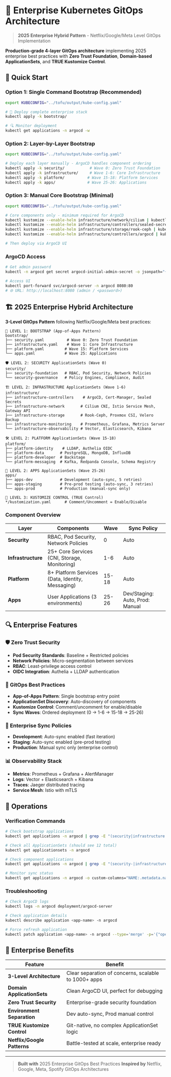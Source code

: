 # 🚀 Enterprise Kubernetes GitOps Architecture

> **2025 Enterprise Hybrid Pattern** - Netflix/Google/Meta Level GitOps Implementation

**Production-grade 4-layer GitOps architecture** implementing 2025 enterprise best practices with **Zero Trust Foundation**, **Domain-based ApplicationSets**, and **TRUE Kustomize Control**.

## 🎯 Quick Start

### Option 1: Single Command Bootstrap (Recommended)

```bash
export KUBECONFIG="../tofu/output/kube-config.yaml"

# 🚀 Deploy complete enterprise stack
kubectl apply -k bootstrap/

# 🔍 Monitor deployment
kubectl get applications -n argocd -w
```

### Option 2: Layer-by-Layer Bootstrap

```bash
export KUBECONFIG="../tofu/output/kube-config.yaml"

# Deploy each layer manually - ArgoCD handles component ordering
kubectl apply -k security/           # Wave 0: Zero Trust Foundation
kubectl apply -k infrastructure/     # Wave 1-6: Core Infrastructure
kubectl apply -k platform/          # Wave 15-18: Platform Services
kubectl apply -k apps/              # Wave 25-26: Applications
```

### Option 3: Manual Core Bootstrap (Minimal)

```bash
export KUBECONFIG="../tofu/output/kube-config.yaml"

# Core components only - minimum required for ArgoCD
kubectl kustomize --enable-helm infrastructure/network/cilium | kubectl apply -f -
kubectl kustomize --enable-helm infrastructure/controllers/sealed-secrets | kubectl apply -f -
kubectl kustomize --enable-helm infrastructure/storage/rook-ceph | kubectl apply -f -
kubectl kustomize --enable-helm infrastructure/controllers/argocd | kubectl apply -f -

# Then deploy via ArgoCD UI
```

### ArgoCD Access

```bash
# Get admin password
kubectl -n argocd get secret argocd-initial-admin-secret -o jsonpath="{.data.password}" | base64 -d

# Access UI
kubectl port-forward svc/argocd-server -n argocd 8080:80
# 🌐 URL: http://localhost:8080 (admin / <password>)
```


## 🏗️ 2025 Enterprise Hybrid Architecture

**3-Level GitOps Pattern** following Netflix/Google/Meta best practices:

```
🚀 LEVEL 1: BOOTSTRAP (App-of-Apps Pattern)
bootstrap/
├── security.yaml          # Wave 0: Zero Trust Foundation
├── infrastructure.yaml    # Wave 1: Core Infrastructure
├── platform.yaml         # Wave 15: Platform Services
└── apps.yaml             # Wave 25: Applications

🛡️ LEVEL 2: SECURITY ApplicationSets (Wave 0)
security/
├── security-foundation   # RBAC, Pod Security, Network Policies
└── security-governance   # Policy Engines, Compliance, Audit

🏗️ LEVEL 2: INFRASTRUCTURE ApplicationSets (Wave 1-6)
infrastructure/
├── infrastructure-controllers    # ArgoCD, Cert-Manager, Sealed Secrets
├── infrastructure-network       # Cilium CNI, Istio Service Mesh, Gateway API
├── infrastructure-storage       # Rook-Ceph, Proxmox CSI, Velero Backup
├── infrastructure-monitoring    # Prometheus, Grafana, Metrics Server
└── infrastructure-observability # Vector, Elasticsearch, Kibana

🛠️ LEVEL 2: PLATFORM ApplicationSets (Wave 15-18)
platform/
├── platform-identity    # LLDAP, Authelia OIDC
├── platform-data       # PostgreSQL, MongoDB, InfluxDB
├── platform-developer  # Backstage
└── platform-messaging  # Kafka, Redpanda Console, Schema Registry

📱 LEVEL 2: APPS ApplicationSets (Wave 25-26)
apps/
├── apps-dev            # Development (auto-sync, 5 retries)
├── apps-staging        # Pre-prod testing (auto-sync, 3 retries)
└── apps-prod           # Production (manual-sync only)

🎯 LEVEL 3: KUSTOMIZE CONTROL (TRUE Control)
*/kustomization.yaml      # Comment/Uncomment = Enable/Disable
```

### Component Overview

| Layer | Components | Wave | Sync Policy |
|-------|------------|------|-------------|
| **Security** | RBAC, Pod Security, Network Policies | 0 | Auto |
| **Infrastructure** | 25+ Core Services (CNI, Storage, Monitoring) | 1-6 | Auto |
| **Platform** | 8+ Platform Services (Data, Identity, Messaging) | 15-18 | Auto |
| **Apps** | User Applications (3 environments) | 25-26 | Dev/Staging: Auto, Prod: Manual |

## 🔍 Enterprise Features

### 🛡️ Zero Trust Security
- **Pod Security Standards**: Baseline + Restricted policies
- **Network Policies**: Micro-segmentation between services
- **RBAC**: Least-privilege access control
- **OIDC Integration**: Authelia + LLDAP authentication

### 🚀 GitOps Best Practices
- **App-of-Apps Pattern**: Single bootstrap entry point
- **ApplicationSet Discovery**: Auto-discovery of components
- **Kustomize Control**: Comment/uncomment for enable/disable
- **Sync Waves**: Ordered deployment (0 → 1-6 → 15-18 → 25-26)

### 🏢 Enterprise Sync Policies
- **Development**: Auto-sync enabled (fast iteration)
- **Staging**: Auto-sync enabled (pre-prod testing)
- **Production**: Manual sync only (enterprise control)

### 📊 Observability Stack
- **Metrics**: Prometheus + Grafana + AlertManager
- **Logs**: Vector + Elasticsearch + Kibana
- **Traces**: Jaeger distributed tracing
- **Service Mesh**: Istio with mTLS

## 🔧 Operations

### Verification Commands
```bash
# Check bootstrap applications
kubectl get applications -n argocd | grep -E "(security|infrastructure|platform|apps)$"

# Check all ApplicationSets (should see 12 total)
kubectl get applicationsets -n argocd

# Check component applications
kubectl get applications -n argocd | grep -E "(security-|infrastructure-|platform-|apps-)"

# Monitor sync status
kubectl get applications -n argocd -o custom-columns="NAME:.metadata.name,SYNC:.status.sync.status,HEALTH:.status.health.status"
```

### Troubleshooting
```bash
# Check ArgoCD logs
kubectl logs -n argocd deployment/argocd-server

# Check application details
kubectl describe application <app-name> -n argocd

# Force refresh application
kubectl patch application <app-name> -n argocd --type='merge' -p='{"operation":{"initiatedBy":{"username":"admin"},"sync":{"revision":"HEAD"}}}'
```

## 🎯 Enterprise Benefits

| Feature | Benefit |
|---------|---------|
| **3-Level Architecture** | Clear separation of concerns, scalable to 1000+ apps |
| **Domain ApplicationSets** | Clean ArgoCD UI, perfect for debugging |
| **Zero Trust Security** | Enterprise-grade security foundation |
| **Environment Separation** | Dev auto-sync, Prod manual control |
| **TRUE Kustomize Control** | Git-native, no complex ApplicationSet logic |
| **Netflix/Google Patterns** | Battle-tested at scale, enterprise ready |

---

> **Built with** 2025 Enterprise GitOps Best Practices
> **Inspired by** Netflix, Google, Meta, Spotify GitOps Architectures